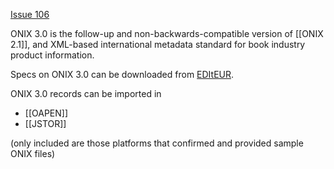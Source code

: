 [Issue 106](https://github.com/thoth-pub/thoth/issues/106)

ONIX 3.0 is the follow-up and non-backwards-compatible version of [[ONIX 2.1]], and XML-based international metadata standard for book industry product information. 

Specs on ONIX 3.0 can be downloaded from [EDItEUR](https://www.editeur.org/12/About-Release-3.0/).

ONIX 3.0 records can be imported in

* [[OAPEN]]
* [[JSTOR]]

(only included are those platforms that confirmed and provided sample ONIX files)
